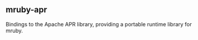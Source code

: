 mruby-apr
---------

Bindings to the Apache APR library, providing a portable runtime library for mruby.
